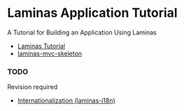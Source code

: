 # Laminas Application Tutorial

A Tutorial for Building an Application Using Laminas

* [Laminas Tutorial](https://docs.laminas.dev/tutorials/)
* [laminas-mvc-skeleton](https://github.com/laminas/laminas-mvc-skeleton)

### TODO
Revision required
* [Internationalization (laminas-i18n)](https://docs.laminas.dev/laminas-i18n/)

